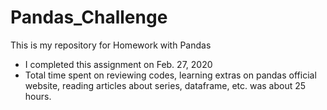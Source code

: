 # Pandas_Challenge
This is my repository for Homework with Pandas

* I completed this assignment on Feb. 27, 2020
* Total time spent on reviewing codes, learning extras on pandas official website, reading articles about series, dataframe, etc. was about 25 hours.
#
